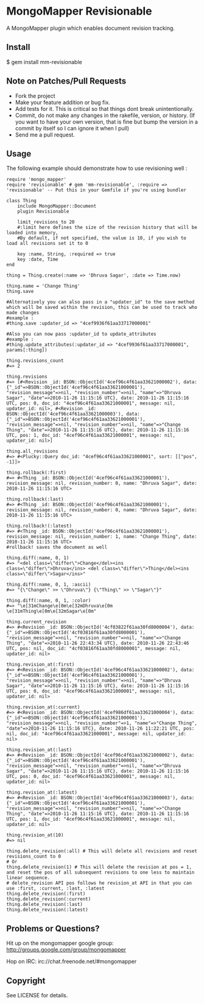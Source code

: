MongoMapper Revisionable
======================
A MongoMapper plugin which enables document revision tracking.

Install
-------
$ gem install mm-revisionable

Note on Patches/Pull Requests
-----------------------------
* Fork the project
* Make your feature addition or bug fix.
* Add tests for it. This is critical so that things dont break unintentionally.
* Commit, do not make any changes in the rakefile, version, or history. (If you want to have your own version, that is fine but bump the version in a commit by itself so I can ignore it when I pull)
* Send me a pull request.

Usage
-----
The following example should demonstrate how to use revisioning well :

    require 'mongo_mapper'
    require 'revisionable' # gem 'mm-revisionable', :require => 'revisionable' -- Put this in your Gemfile if you're using bundler

    class Thing
        include MongoMapper::Document
        plugin Revisionable

        limit_revisions_to 20
        #:limit here defines the size of the revision history that will be loaded into memory,
        #By default, if not specified, the value is 10, if you wish to load all revisions set it to 0

        key :name, String, :required => true
        key :date, Time
    end

    thing = Thing.create(:name => 'Dhruva Sagar', :date => Time.now)

    thing.name = 'Change Thing'
    thing.save

    #Alternatively you can also pass in a "updater_id" to the save method which will be saved within the revision, this can be used to track who made changes
    #example :
    #thing.save :updater_id => "4cef9936f61aa33717000001"

    #Also you can now pass :updater_id to update_attributes
    #example :
    #thing.update_attributes(:updater_id => "4cef9936f61aa33717000001", params[:thing])

    thing.revisions_count
    #=> 2

    thing.revisions
    #=> [#<Revision _id: BSON::ObjectId('4cef96c4f61aa33621000002'), data: {"_id"=>BSON::ObjectId('4cef96c4f61aa33621000001'), "revision_message"=>nil, "revision_number"=>nil, "name"=>"Dhruva Sagar", "date"=>2010-11-26 11:15:16 UTC}, date: 2010-11-26 11:15:16 UTC, pos: 0, doc_id: "4cef96c4f61aa33621000001", message: nil, updater_id: nil>, #<Revision _id: BSON::ObjectId('4cef96c4f61aa33621000003'), data: {"_id"=>BSON::ObjectId('4cef96c4f61aa33621000001'), "revision_message"=>nil, "revision_number"=>nil, "name"=>"Change Thing", "date"=>2010-11-26 11:15:16 UTC}, date: 2010-11-26 11:15:16 UTC, pos: 1, doc_id: "4cef96c4f61aa33621000001", message: nil, updater_id: nil>]

    thing.all_revisions
    #=> #<Plucky::Query doc_id: "4cef96c4f61aa33621000001", sort: [["pos", -1]]>

    thing.rollback(:first)
    #=> #<Thing _id: BSON::ObjectId('4cef96c4f61aa33621000001'), revision_message: nil, revision_number: 0, name: "Dhruva Sagar", date: 2010-11-26 11:15:16 UTC>

    thing.rollback(:last)
    #=> #<Thing _id: BSON::ObjectId('4cef96c4f61aa33621000001'), revision_message: nil, revision_number: 0, name: "Dhruva Sagar", date: 2010-11-26 11:15:16 UTC>

    thing.rollback!(:latest)
    #=> #<Thing _id: BSON::ObjectId('4cef96c4f61aa33621000001'), revision_message: nil, revision_number: 1, name: "Change Thing", date: 2010-11-26 11:15:16 UTC>
    #rollback! saves the document as well

    thing.diff(:name, 0, 1)
    #=> "<del class=\"differ\">Change</del><ins class=\"differ\">Dhruva</ins> <del class=\"differ\">Thing</del><ins class=\"differ\">Sagar</ins>"

    thing.diff(:name, 0, 1, :ascii)
    #=> "{\"Change\" >> \"Dhruva\"} {\"Thing\" >> \"Sagar\"}"

    thing.diff(:name, 0, 1, :color)
    #=> "\e[31mChange\e[0m\e[32mDhruva\e[0m \e[31mThing\e[0m\e[32mSagar\e[0m"

    thing.current_revision
    #=> #<Revision _id: BSON::ObjectId('4cf03822f61aa30fd8000004'), data: {"_id"=>BSON::ObjectId('4cf03816f61aa30fd8000001'), "revision_message"=>nil, "revision_number"=>nil, "name"=>"Change Thing", "date"=>2010-11-26 22:43:34 UTC}, date: 2010-11-26 22:43:46 UTC, pos: nil, doc_id: "4cf03816f61aa30fd8000001", message: nil, updater_id: nil>

    thing.revision_at(:first)
    #=> #<Revision _id: BSON::ObjectId('4cef96c4f61aa33621000002'), data: {"_id"=>BSON::ObjectId('4cef96c4f61aa33621000001'), "revision_message"=>nil, "revision_number"=>nil, "name"=>"Dhruva Sagar", "date"=>2010-11-26 11:15:16 UTC}, date: 2010-11-26 11:15:16 UTC, pos: 0, doc_id: "4cef96c4f61aa33621000001", message: nil, updater_id: nil>

    thing.revision_at(:current)
    #=> #<Revision _id: BSON::ObjectId('4cef986df61aa33621000004'), data: {"_id"=>BSON::ObjectId('4cef96c4f61aa33621000001'), "revision_message"=>nil, "revision_number"=>1, "name"=>"Change Thing", "date"=>2010-11-26 11:15:16 UTC}, date: 2010-11-26 11:22:21 UTC, pos: nil, doc_id: "4cef96c4f61aa33621000001", message: nil, updater_id: nil>

    thing.revision_at(:last)
    #=> #<Revision _id: BSON::ObjectId('4cef96c4f61aa33621000002'), data: {"_id"=>BSON::ObjectId('4cef96c4f61aa33621000001'), "revision_message"=>nil, "revision_number"=>nil, "name"=>"Dhruva Sagar", "date"=>2010-11-26 11:15:16 UTC}, date: 2010-11-26 11:15:16 UTC, pos: 0, doc_id: "4cef96c4f61aa33621000001", message: nil, updater_id: nil>

    thing.revision_at(:latest)
    #=> #<Revision _id: BSON::ObjectId('4cef96c4f61aa33621000003'), data: {"_id"=>BSON::ObjectId('4cef96c4f61aa33621000001'), "revision_message"=>nil, "revision_number"=>nil, "name"=>"Change Thing", "date"=>2010-11-26 11:15:16 UTC}, date: 2010-11-26 11:15:16 UTC, pos: 1, doc_id: "4cef96c4f61aa33621000001", message: nil, updater_id: nil>

    thing.revision_at(10)
    #=> nil

    thing.delete_revision(:all) # This will delete all revisions and reset revisions_count to 0
    # Or
    thing.delete_revision(1) # This will delete the revision at pos = 1, and reset the pos of all subsequent revisions to one less to maintain linear sequence.
    # delete_revision API pos follows he revision_at API in that you can use :first, :current, :last, :latest
    thing.delete_revision(:first)
    thing.delete_revision(:current)
    thing.delete_revision(:last)
    thing.delete_revision(:latest)


Problems or Questions?
----------------------
Hit up on the mongomapper google group:
http://groups.google.com/group/mongomapper

Hop on IRC:
irc://chat.freenode.net/#mongomapper

Copyright
---------
See LICENSE for details.
